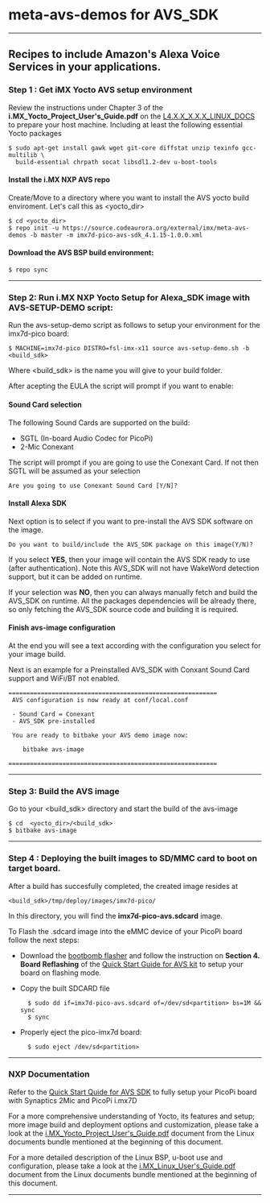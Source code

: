 # meta-avs-demos for AVS_SDK
---

Recipes to include Amazon's Alexa Voice Services in your applications.
---
### Step 1 : Get iMX Yocto AVS setup environment

Review the instructions under Chapter 3 of the **i.MX_Yocto_Project_User's_Guide.pdf** on the [L4.X.X_X.X.X_LINUX_DOCS](https://www.nxp.com/webapp/Download?colCode=L4.1.15_1.0.0_LINUX_DOCS&Parent_nodeId=1276810298241720831102&Parent_pageType=product) to prepare your host machine. Including at least the following essential Yocto packages

	$ sudo apt-get install gawk wget git-core diffstat unzip texinfo gcc-multilib \
      build-essential chrpath socat libsdl1.2-dev u-boot-tools

#### Install the i.MX NXP AVS repo

Create/Move to a directory where you want to install the AVS yocto build enviroment.
Let's call this as <yocto_dir>

	$ cd <yocto_dir>
	$ repo init -u https://source.codeaurora.org/external/imx/meta-avs-demos -b master -m imx7d-pico-avs-sdk_4.1.15-1.0.0.xml

#### Download the AVS BSP build environment:

	$ repo sync
---
### Step 2: Run i.MX NXP Yocto Setup for Alexa_SDK image with AVS-SETUP-DEMO script:

Run the avs-setup-demo script as follows to setup your environment for the imx7d-pico board:

	$ MACHINE=imx7d-pico DISTRO=fsl-imx-x11 source avs-setup-demo.sh -b <build_sdk>

Where <build_sdk> is the name you will give to your build folder.

After acepting the EULA the script will prompt if you want to enable:

#### Sound Card selection

The following Sound Cards are supported on the build:

* SGTL (In-board Audio Codec for PicoPi)
* 2-Mic Conexant

The script will prompt if you are going to use the Conexant Card. If not then SGTL will be assumed as your selection

	Are you going to use Conexant Sound Card [Y/N]?

#### Install Alexa SDK

Next option is to select if you want to pre-install the AVS SDK software on the image.

	Do you want to build/include the AVS_SDK package on this image(Y/N)?

If you select **YES**, then your image will contain the AVS SDK ready to use (after authentication).
Note this AVS_SDK will not have WakeWord detection support, but it can be added on runtime.

If your selection was **NO**, then you can always manually fetch and build the AVS_SDK on runtime.
All the packages dependencies will be already there, so only fetching the AVS_SDK source code and building it is required.


#### Finish avs-image configuration

At the end you will see a text according with the configuration you select for your image build.

Next is an example for a Preinstalled AVS_SDK with Conxant Sound Card support and WiFi/BT not enabled.

	==========================================================
	 AVS configuration is now ready at conf/local.conf

	 - Sound Card = Conexant
	 - AVS_SDK pre-installed

	 You are ready to bitbake your AVS demo image now:

	    bitbake avs-image

	==========================================================


---

### Step 3: Build the AVS image

Go to your <build_sdk> directory and start the build of the avs-image

    $ cd  <yocto_dir>/<build_sdk>
    $ bitbake avs-image
---

### Step 4 : Deploying the built images to SD/MMC card to boot on target board.

After a build has succesfully completed, the created image resides at

    <build_sdk>/tmp/deploy/images/imx7d-pico/

In this directory, you will find the **imx7d-pico-avs.sdcard** image.

To Flash the .sdcard image into the eMMC device of your PicoPi board follow the next steps:

- Download the [bootbomb flasher](ftp://ftp.technexion.net/development_resources/development_tools/installer/pico-imx7-imx6ul-imx6ull_otg-installer_20170112.zip) and follow the instruction on **Section 4. Board Reflashing** of the [Quick Start Guide for AVS kit](https://www.nxp.com/docs/en/user-guide/Quick-Start-Guide-for-Arrow-AVS-kit.pdf) to setup your board on flashing mode.

- Copy the built SDCARD file

		$ sudo dd if=imx7d-pico-avs.sdcard of=/dev/sd<partition> bs=1M && sync
		$ sync

- Properly eject the pico-imx7d board:

		$ sudo eject /dev/sd<partition>

---

### NXP Documentation

Refer to the [Quick Start Quide for AVS SDK](https://www.nxp.com/docs/en/user-guide/Quick-Start-Guide-for-Arrow-AVS-kit.pdf) to fully setup your PicoPi board with  Synaptics 2Mic and PicoPi i.mx7D

For a more comprehensive understanding of Yocto, its features and setup; more image build and deployment options and customization, please take a look at the [i.MX_Yocto_Project_User's_Guide.pdf](https://www.nxp.com/webapp/Download?colCode=L4.1.15_1.0.0_LINUX_DOCS&Parent_nodeId=1276810298241720831102&Parent_pageType=product) document from the Linux documents bundle mentioned at the beginning of this document.

For a more detailed description of the Linux BSP, u-boot use and configuration, please take a look at the [i.MX_Linux_User's_Guide.pdf](https://www.nxp.com/webapp/Download?colCode=L4.1.15_1.0.0_LINUX_DOCS&Parent_nodeId=1276810298241720831102&Parent_pageType=product) document from the Linux documents bundle mentioned at the beginning of this document.


---
